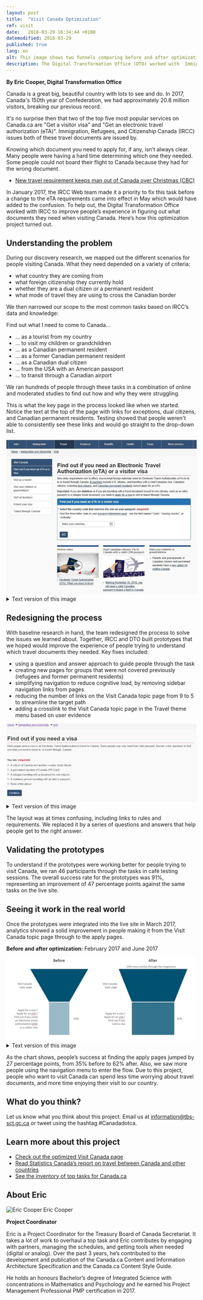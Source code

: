 ```yaml
---
layout: post
title:  "Visit Canada Optimization"
ref: visit
date:   2018-03-29 16:34:44 +0100
datemodified: 2018-03-29
published: true
lang: en
alt: This image shows two funnels comparing before and after optimization.
description: The Digital Transformation Office (DTO) worked with  Immigration, Refugees, and Citizenship Canada (IRCC) to improve people’s experience in figuring out what documents they need when visiting Canada. Here’s how this optimization project turned out.
---
```

**By Eric Cooper, Digital Transformation Office**

Canada is a great big, beautiful country with lots to see and do. In 2017, Canada's 150th year of Confederation, we had approximately 20.8 million visitors, breaking our previous record.

It's no surprise then that two of the top five most popular services on Canada.ca are "Get a visitor visa" and "Get an electronic travel authorization (eTA)". Immigration, Refugees, and Citizenship Canada (IRCC) issues both of these travel documents are issued by.

Knowing which document you need to apply for, if any, isn’t always clear. Many people were having a hard time determining which one they needed. Some people could not board their flight to Canada because they had for the wrong document.

* [New travel requirement keeps man out of Canada over Christmas (CBC)](http://www.cbc.ca/news/canada/nova-scotia/travel-security-eta-document-england-electronic-travel-authorization-1.3916927)

In January 2017, the IRCC Web team made it a priority to fix this task before a change to the eTA requirements came into effect in May which would have added to the confusion. To help out, the Digital Transformation Office worked with IRCC to improve people’s experience in figuring out what documents they need when visiting Canada. Here’s how this optimization project turned out.

## Understanding the problem
During our discovery research, we mapped out the different scenarios for people visiting Canada. What they need depended on a variety of criteria: 

- what country they are coming from
- what foreign citizenship they currently hold
- whether they are a dual citizen or a permanent resident
- what mode of travel they are using to cross the Canadian border


We then narrowed our scope to the most common tasks based on IRCC’s data and knowledge:

Find out what I need to come to Canada...

- ... as a tourist from my country
- ... to visit my children or grandchildren
- ... as a Canadian permanent resident
- ... as a former Canadian permanent resident
- ... as a Canadian dual citizen
- ... from the USA with an American passport
- ... to transit through a Canadian airport


We ran hundreds of people through these tasks in a combination of online and moderated studies to find out how and why they were struggling.

This is what the key page in the process looked like when we started. Notice the text at the top of the page with links for exceptions, dual citizens, and Canadian permanent residents. Testing showed that people weren't able to consistently see these links and would go straight to the drop-down list.

<img class="img-responsive border" src="/images/eTA-AVE/VisaETA-before.jpg" alt="Image showing what 'Find out if you need an Electronic Travel Authorization (eTA) or a visitor visa' looked like before optimization.">


<details>
		<summary>Text version of this image</summary>
	<p>This image shows what the “Find out if you need an Electronic Travel Authorization (eTA) or a visitor visa” page looked like before it was optimized.</p><p>There are two paragraphs of text with four links embedded in them. Below that, in a blue box, is more text with a drop down menu of countries. At the bottom of the page are three large related links in boxes. On the left side of the page is a left-hand navigation table with links to:</p><ul>
	<li>visit as a tourist</li>
	<li>visit your children or grandchildren</li>
	<li>visit on business</li>
	<li>extend your stay</li>
	<li>transit through Canada</li>
	</ul>
	
</details>

## Redesigning the process
With baseline research in hand, the team redesigned the process to solve the issues we learned about. Together, IRCC and DTO built prototypes that we hoped would improve the experience of people trying to understand which travel documents they needed. Key fixes included: 

- using a question and answer approach to guide people through the task
- creating new pages for groups that were not covered previously (refugees and former permanent residents)
- simplifying navigation to reduce cognitive load, by removing sidebar navigation links from pages
- reducing the number of links on the Visit Canada topic page from 9 to 5 to streamline the target path
- adding a crosslink to the Visit Canada topic page in the Travel theme menu based on user evidence

<img class="img-responsive border" src="/images/eTA-AVE/VisaETA-after.jpg" alt="Image showing what the 'Find out if you need a visa page' looked like after optimization">

  <details>
		<summary>Text version of this image</summary>
	<p>This image shows the “Find out if you need a visa” page after optimization.</p><p> It has a small paragraph of text followed by “You are:” and then five possible selections:</p><ul>
	<li>a citizen of Canada and another country (dual citizen)</li>
		<li>a permanent resident of Canada (PR Card)</li>
		<li>a refugee travelling with a document for non-citizens</li>
		<li>a stateless person travelling with an alien’s passport</li>
		<li>a former resident of Canada, but have not been back for many years</li>
		<li>none of the above</li>
	</ul>
	
</details>    

The layout was at times confusing, including links to rules and requirements. We replaced it by a series of questions and answers that help people get to the right answer.

## Validating the prototypes

To understand if the prototypes were working better for people trying to visit Canada, we ran 46 participants through the tasks in café testing sessions. The overall success rate for the prototypes was 91%, representing an improvement of 47 percentage points against the same tasks on the live site. 

## Seeing it work in the real world

Once the prototypes were integrated into the live site in March 2017, analytics showed a solid improvement in people making it from the Visit Canada topic page through to the apply pages. 


<b>Before and after optimization:</b> February 2017 and June 2017

<img class="img-responsive border" src="/images/eTA-AVE/VisaETA-funnels2.JPG" alt="This image shows two funnels comparing before and after optimization.">

<details>
		<summary>Text version of this image</summary>
	<p>This image shows two funnels comparing before and after optimization the number of people who went from the Visit Canada topic page to any of the following pages:</p><ul>
	<li>find out if you need an Electronic travel authorization (eTA) or a visitor visa</li>
		<li>apply for a visitor visa</li>
		<li>apply for an eTA</li>
	</ul>
Before optimization, 35% of clicks from the Visit Canada topic page went to one of those pages.

After optimization, it was 62%, meaning the topic page was more effective at driving people to those pages. There were also 10% more entries to the Visit Canada topic page through the megamenu after optimization.
</details>

As the chart shows, people’s success at finding the apply pages jumped by 27 percentage points, from 35% before to 62% after. Also, we saw more people using the navigation menu to enter the flow. Due to this project, people who want to visit Canada can spend less time worrying about travel documents, and more time enjoying their visit to our country.

## What do you think?
Let us know what you think about this project. Email us at <a href="mailto:information@tbs-sct.gc.ca">information@tbs-sct.gc.ca</a> or tweet using the hashtag #Canadadotca.

## Learn more about this project
- [Check out the optimized Visit Canada page](https://www.canada.ca/en/immigration-refugees-citizenship/services/visit-canada.html)
- [Read Statistics Canada’s report on travel between Canada and other countries](http://www.statcan.gc.ca/daily-quotidien/180220/dq180220c-eng.htm)
- [See the inventory of top tasks for Canada.ca](https://canada-ca.github.io/pages/top-task-list-canada-ca.html)

## About Eric
<div class="col-md-3 col-xs-12">
   <div class="pull-left" style="margin-bottom: 15px;">
   <img class="img-responsive"  style="margin-bottom: 15px;" src="/images/DTO-aboutus/DTO_blog_photo_DSC_3047_277x370.jpg" width="185px" alt="Eric Cooper" />
      Eric Cooper<br>
      <b>Project Coordinator</b>
   </div>
</div>


<div class="col-md-9 col-xs-12">
<figcaption>

<p>Eric is a Project Coordinator for the Treasury Board of Canada Secretariat. It takes a lot of work to overhaul a top task and Eric contributes by engaging with partners, managing the schedules, and getting tools when needed (digital or analog). Over the past 3 years, he’s contributed to the development and publication of the Canada.ca Content and Information Architecture Specification and the Canada.ca Content Style Guide.</p><p>He holds an honours Bachelor’s degree of Integrated Science with concentrations in Mathematics and Psychology and he earned his Project Management Professional PMP certification in 2017.</p>

</figcaption>
</div>
